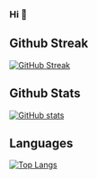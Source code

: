 ### Hi 🌸

## Github Streak

[![GitHub Streak](https://github-readme-streak-stats.herokuapp.com?user=k19tvan&theme=radical)](https://www.github.com/k19tvan)

## Github Stats

[![GitHub stats](https://github-readme-stats.vercel.app/api?username=k19tvan&count_private=true&show_icons=true&theme=radical)](https://www.github.com/k19tvan)

## Languages

[![Top Langs](https://github-readme-stats.vercel.app/api/top-langs/?username=k19tvan&&langs_count=10&theme=radical&hide=html&layout=compact)](https://www.github.com/k19tvan)
